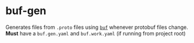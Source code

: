 # buf-gen

Generates files from `.proto` files using [`buf`](https://buf.build) whenever protobuf files change. **Must** have a `buf.gen.yaml` and `buf.work.yaml` (if running from project root)

